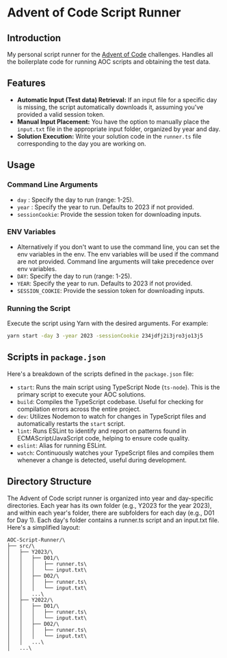 # Advent of Code Script Runner

## Introduction
My personal script runner for the [Advent of Code](https://adventofcode.com/) challenges. Handles all the boilerplate code for running AOC scripts and obtaining the test data.

## Features
- **Automatic Input (Test data) Retrieval:** If an input file for a specific day is missing, the script automatically downloads it, assuming you've provided a valid session token.
- **Manual Input Placement:** You have the option to manually place the `input.txt` file in the appropriate input folder, organized by year and day.
- **Solution Execution:** Write your solution code in the `runner.ts` file corresponding to the day you are working on.

## Usage

### Command Line Arguments
- `day` : Specify the day to run (range: 1-25).
- `year` : Specify the year to run. Defaults to 2023 if not provided.
- `sessionCookie`: Provide the session token for downloading inputs.

### ENV Variables
 - Alternatively if you don't want to use the command line, you can set the env variables in the env. The env variables will be used if the command are not provided. Command line arguments will take precedence over env variables.
- `DAY`: Specify the day to run (range: 1-25).
- `YEAR`: Specify the year to run. Defaults to 2023 if not provided.
- `SESSION_COOKIE`: Provide the session token for downloading inputs.


### Running the Script
Execute the script using Yarn with the desired arguments. For example:

```bash
yarn start -day 3 -year 2023 -sessionCookie 234jdfj2i3jro3jo13j5
```

## Scripts in `package.json`

Here's a breakdown of the scripts defined in the `package.json` file:

- `start`: Runs the main script using TypeScript Node (`ts-node`). This is the primary script to execute your AOC solutions.
- `build`: Compiles the TypeScript codebase. Useful for checking for compilation errors across the entire project.
- `dev`: Utilizes Nodemon to watch for changes in TypeScript files and automatically restarts the `start` script.
- `lint`: Runs ESLint to identify and report on patterns found in ECMAScript/JavaScript code, helping to ensure code quality.
- `eslint`: Alias for running ESLint.
- `watch`: Continuously watches your TypeScript files and compiles them whenever a change is detected, useful during development.

## Directory Structure
The Advent of Code script runner is organized into year and day-specific directories. Each year has its own folder (e.g., Y2023 for the year 2023), and within each year's folder, there are subfolders for each day (e.g., D01 for Day 1). Each day's folder contains a runner.ts script and an input.txt file. Here's a simplified layout:
```
AOC-Script-Runner/\
├── src/\
│   ├── Y2023/\
│   │   ├── D01/\
│   │   │   ├── runner.ts\
│   │   │   └── input.txt\
│   │   ├── D02/\
│   │   │   ├── runner.ts\
│   │   │   └── input.txt\
│   │   ...\
│   ├── Y2022/\
│   │   ├── D01/\
│   │   │   ├── runner.ts\
│   │   │   └── input.txt\
│   │   ├── D02/\
│   │   │   ├── runner.ts\
│   │   │   └── input.txt\
│   │   ...\
│   ...\
```